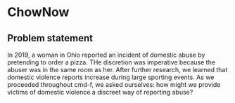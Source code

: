 # ChowNow

## Problem statement
In 2019, a woman in Ohio reported an incident of domestic abuse by pretending to order a pizza. THe discretion was imperative because the abuser was in the same room as her. After further research, we learned that domestic violence reports increase during large sporting events. As we proceeded throughout cmd-f, we asked ourselves: how might we provide victims of domestic violence a discreet way of reporting abuse?
